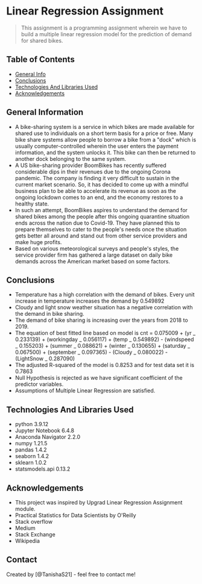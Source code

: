 # Linear Regression Assignment

> This assignment is a programming assignment wherein we have to build a multiple linear regression model for the prediction of demand for shared bikes.

## Table of Contents

- [General Info](#general-information)
- [Conclusions](#conclusions)
- [Technologies And Libraries Used](#technologies-and-libraries-used)
- [Acknowledgements](#acknowledgements)

<!-- You can include any other section that is pertinent to your problem -->

## General Information

- A bike-sharing system is a service in which bikes are made available for shared use to individuals on a short term basis for a price or free. Many bike share systems allow people to borrow a bike from a "dock" which is usually computer-controlled wherein the user enters the payment information, and the system unlocks it. This bike can then be returned to another dock belonging to the same system.
- A US bike-sharing provider BoomBikes has recently suffered considerable dips in their revenues due to the ongoing Corona pandemic. The company is finding it very difficult to sustain in the current market scenario. So, it has decided to come up with a mindful business plan to be able to accelerate its revenue as soon as the ongoing lockdown comes to an end, and the economy restores to a healthy state.
- In such an attempt, BoomBikes aspires to understand the demand for shared bikes among the people after this ongoing quarantine situation ends across the nation due to Covid-19. They have planned this to prepare themselves to cater to the people's needs once the situation gets better all around and stand out from other service providers and make huge profits.
- Based on various meteorological surveys and people's styles, the service provider firm has gathered a large dataset on daily bike demands across the American market based on some factors.

<!-- You don't have to answer all the questions - just the ones relevant to your project. -->

## Conclusions

- Temperature has a high correlation with the demand of bikes. Every unit increase in temperature increases the demand by 0.549892
- Cloudy and light snow weather situation has a negative correlation with the demand in bike sharing.
- The demand of bike sharing is increasing over the years from 2018 to 2019.
- The equation of best fitted line based on model is
  cnt = 0.075009 + (yr _ 0.233139) + (workingday _ 0.056117) + (temp _ 0.549892) - (windspeed _ 0.155203) + (summer _ 0.088621) + (winter _ 0.130655) + (saturday _ 0.067500) + (september _ 0.097365) - (Cloudy _ 0.080022) - (LightSnow _ 0.287090)
- The adjusted R-squared of the model is 0.8253 and for test data set it is 0.7863
- Null Hypothesis is rejected as we have significant coefficient of the predictor variables.
- Assumptions of Multiple Linear Regression are satisfied.

<!-- You don't have to answer all the questions - just the ones relevant to your project. -->

## Technologies And Libraries Used

- python 3.9.12
- Jupyter Notebook 6.4.8
- Anaconda Navigator 2.2.0
- numpy 1.21.5
- pandas 1.4.2
- seaborn 1.4.2
- sklearn 1.0.2
- statsmodels.api 0.13.2

<!-- As the libraries versions keep on changing, it is recommended to mention the version of library used in this project -->

## Acknowledgements

- This project was inspired by Upgrad Linear Regression Assignment module.
- Practical Statistics for Data Scientists by O'Reilly
- Stack overflow
- Medium
- Stack Exchange
- Wikipedia

## Contact

Created by [@TanishaS21] - feel free to contact me!

<!-- Optional -->
<!-- ## License -->
<!-- This project is open source and available under the [... License](). -->

<!-- You don't have to include all sections - just the one's relevant to your project -->
